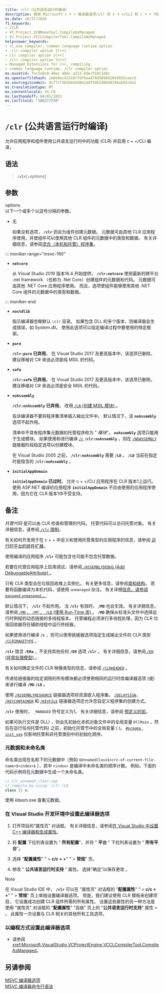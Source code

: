 ```yaml
---
title: /clr（公共语言运行时编译）
description: 使用 Microsoft c + + 编译器选项/clr 将 c + +/CLI 和 c + + 代码编译为托管代码。
ms.date: 10/27/2020
f1_keywords:
- /CLR
- VC.Project.VCNMakeTool.CompileAsManaged
- VC.Project.VCCLCompilerTool.CompileAsManaged
helpviewer_keywords:
- cl.exe compiler, common language runtime option
- -clr compiler option [C++]
- clr compiler option [C++]
- /clr compiler option [C++]
- Managed Extensions for C++, compiling
- common language runtime, /clr compiler option
ms.assetid: fec5a8c0-40ec-484c-a213-8dec918c1d6c
ms.openlocfilehash: 1e0e0ac42316f7d76ea478d9666018e5855ceec6
ms.sourcegitcommit: dc77cf3b5b644d8e2adf595540b98194ab95c6e1
ms.translationtype: MT
ms.contentlocale: zh-CN
ms.lasthandoff: 04/05/2021
ms.locfileid: "106377250"
---
```

# <a name="clr-common-language-runtime-compilation"></a>`/clr` (公共语言运行时编译) 

允许应用程序和组件使用公共语言运行时中的功能 (CLR) 并启用 c + +/CLI 编译。

## <a name="syntax"></a>语法

> **`/clr`**\[**`:`**_options_]

## <a name="arguments"></a>参数

options\
以下一个或多个以逗号分隔的参数。

- 无

   如果没有选项， **`/clr`** 则会为组件创建元数据。 元数据可由其他 CLR 应用程序使用，并使组件可以使用其他 CLR 组件的元数据中的类型和数据。 有关详细信息，请参阅[混合（本机和托管）程序集](../../dotnet/mixed-native-and-managed-assemblies.md)。

::: moniker range="msvc-160"

- **`netcore`**

   从 Visual Studio 2019 版本16.4 开始提供， **`/clr:netcore`** 使用最新的跨平台 .net framework （也称为 .Net Core）创建组件的元数据和代码。 元数据可由其他 .NET Core 应用程序使用。 而且，选项使组件能够使用其他 .NET Core 组件的元数据中的类型和数据。

::: moniker-end

- **`nostdlib`**

   指示编译器忽略默认 *`\clr`* 目录。 如果包含 DLL 的多个版本，则编译器会生成错误，如 System.dll。 使用此选项可以指定编译过程中要使用的特定框架。

- **`pure`**

   **`/clr:pure` 已弃用**。 在 Visual Studio 2017 及更高版本中，该选项已删除。 建议移植对 C# 来说必须是纯 MSIL 的代码。

- **`safe`**

   **`/clr:safe` 已弃用**。 在 Visual Studio 2017 及更高版本中，该选项已删除。 建议移植对 C# 来说必须是安全 MSIL 的代码。

- **`noAssembly`**

   **`/clr:noAssembly` 已弃用**。 改用[ `/LN` (创建 MSIL 模块) ](ln-create-msil-module.md) 。

   告诉编译器不要将程序集清单插入输出文件中。 默认情况下，该 **`noAssembly`** 选项不起作用。

   清单中不具有程序集元数据的托管程序称为 " *模块*"。 **`noAssembly`** 选项只能用于生成模块。 如果使用和进行编译 [`/c`](c-compile-without-linking.md) **`/clr:noAssembly`** ，则在 [`/NOASSEMBLY`](noassembly-create-a-msil-module.md) 链接器阶段指定选项以创建模块。

   在 Visual Studio 2005 之前， **`/clr:noAssembly`** 需要 **`/LD`** 。 **`/LD`** 当前在指定时是隐含的 **`/clr:noAssembly`** 。

- **`initialAppDomain`**

   **`initialAppDomain` 已过时**。 允许 c + +/CLI 应用程序在 CLR 版本1上运行。  使用 ASP.NET 编译的应用程序 **`initialAppDomain`** 不应由使用的应用程序使用，因为它在 CLR 版本1中不受支持。

## <a name="remarks"></a>备注

*托管代码* 是可以由 CLR 检查和管理的代码。 托管代码可以访问托管对象。 有关详细信息，请参阅[ `/clr` 限制](clr-restrictions.md)。

有关如何开发用于在 c + + 中定义和使用托管类型的应用程序的信息，请参阅 [运行时平台的组件扩展](../../extensions/component-extensions-for-runtime-platforms.md)。

使用编译的应用程序 **`/clr`** 可能包含也可能不包含托管数据。

若要在托管应用程序上启用调试，请参阅[ `/ASSEMBLYDEBUG` (Add DebuggableAttribute) ](assemblydebug-add-debuggableattribute.md)。

只有 CLR 类型会在垃圾回收堆上实例化。 有关更多信息，请参阅[类和结构](../../extensions/classes-and-structs-cpp-component-extensions.md)。 若要将函数编译为本机代码，请使用 `unmanaged` 杂注。 有关详细[信息，请参阅 `managed` `unmanaged` 。 ](../../preprocessor/managed-unmanaged.md)

默认情况下， **`/clr`** 不起作用。 当 **`/clr`** 有效时， **`/MD`** 也会生效。 有关详细信息，请参阅[ `/MD` 、 `/MT` 、 `/LD` (使用 Run-Time 库) ](md-mt-ld-use-run-time-library.md)。 **`/MD`** 确保从标准头文件中选择运行时例程的动态链接的多线程版本。 托管编程必须进行多线程处理，因为 CLR 垃圾回收器将在辅助线程中运行终结器。

如果使用进行编译 **`/c`** ，则可以使用链接器选项指定生成输出文件的 CLR 类型 [`/CLRIMAGETYPE`](clrimagetype-specify-type-of-clr-image.md) 。

**`/clr`** 隐含 **`/EHa`** ，不支持其他任何 **`/EH`** 选项 **`/clr`** 。 有关详细信息，请参阅[ `/EH` (异常处理模型) ](eh-exception-handling-model.md)。

有关如何确定文件的 CLR 映像类型的信息，请参阅 [`/CLRHEADER`](clrheader.md) 。

传递给链接器的给定调用的所有模块都必须使用相同的运行时库编译器选项 (或) 来进行编译 **`/MD`** **`/LD`** 。

使用 [`/ASSEMBLYRESOURCE`](assemblyresource-embed-a-managed-resource.md) 链接器选项将资源嵌入程序集。 [`/DELAYSIGN`](delaysign-partially-sign-an-assembly.md)、 [`/KEYCONTAINER`](keycontainer-specify-a-key-container-to-sign-an-assembly.md) 和 [`/KEYFILE`](keyfile-specify-key-or-key-pair-to-sign-an-assembly.md) 链接器选项还允许您自定义程序集的创建方式。

**`/clr`** 使用时， `_MANAGED` 符号定义为1。 有关详细信息，请参阅 [预定义的宏](../../preprocessor/predefined-macros.md)。

如果可执行文件是 DLL) ，则会先初始化本机对象文件中的全局变量 `DllMain` ，然后在运行任何托管代码) 之前，初始化托管节中的全局变量 ( (。 [`#pragma init_seg`](../../preprocessor/init-seg.md) 仅影响托管和非托管类别中的初始化顺序。

### <a name="metadata-and-unnamed-classes"></a>元数据和未命名类

命名类出现在名称下的元数据中（例如  `$UnnamedClass$<crc-of-current-file-name>$<index>$` ），其中 `<index>` 是编译中未命名类的顺序计数。 例如，下面的代码示例将在元数据中生成一个未命名类。

```cpp
// clr_unnamed_class.cpp
// compile by using: /clr /LD
class {} x;
```

使用 ildasm.exe 查看元数据。

### <a name="to-set-this-compiler-option-in-the-visual-studio-development-environment"></a>在 Visual Studio 开发环境中设置此编译器选项

1. 打开项目的“属性页”  对话框。 有关详细信息，请参阅[在 Visual Studio 中设置 C++ 编译器和生成属性](../working-with-project-properties.md)。

1. 将 **配置** 下拉列表设置为 " **所有配置**"，并将 " **平台** " 下拉列表设置为 " **所有平台**"。

1. 选择 "**配置属性**" "  >  **c/c + +**" "  >  **常规**" 页。

1. 修改 " **公共语言运行时支持** " 属性。 选择“确定”以保存更改  。

> [!NOTE]
> 在 Visual Studio IDE 中， **`/clr`** 可以在 "属性页" 对话框的 "**配置属性**" "  >  **c/c + +**" "  >  **常规**" 页上单独设置编译器选项。 但是，我们建议使用 CLR 模板来创建项目。 它设置成功创建 CLR 组件所需的所有属性。 设置这些属性的另一种方法是使用 "属性页" 对话框的 "**配置属性**" "高级" 页上的 "**公共语言运行时支持**" 属性  >   。 此属性一次设置与 CLR 相关的其他所有工具选项。

### <a name="to-set-this-compiler-option-programmatically"></a>以编程方式设置此编译器选项

- 请参阅 <xref:Microsoft.VisualStudio.VCProjectEngine.VCCLCompilerTool.CompileAsManaged>。

## <a name="see-also"></a>另请参阅

[MSVC 编译器选项](compiler-options.md)\
[MSVC 编译器命令行语法](compiler-command-line-syntax.md)

